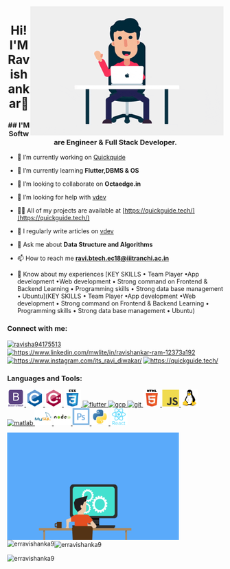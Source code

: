 

  
 <img align="right" alt="GIF" src="https://github.com/HotuRam/HotuRam/blob/main/hello.gif?raw=true" width="450" height="300" />
<!--  <img align="right" alt="GIF" src="https://github.com/HotuRam/HotuRam/blob/main/welcome.gif?raw=true" width="500" height="220" /> -->

<h1 align="center">Hi! I'M Ravishankar👋</h1>
<h3 align="center">## I'M Software Engineer & Full Stack Developer.</h3>

- 🔭 I’m currently working on [Quickquide](https://quickguide.tech/)

- 🌱 I’m currently learning **Flutter,DBMS & OS**

- 👯 I’m looking to collaborate on **Octaedge.in**

- 🤝 I’m looking for help with [vdev](https://github.com/vdev-in)

- 👨‍💻 All of my projects are available at [https://quickguide.tech/](https://quickguide.tech/)

- 📝 I regularly write articles on [vdev](vdev)

- 💬 Ask me about **Data Structure and Algorithms**

- 📫 How to reach me **ravi.btech.ec18@iiitranchi.ac.in**

- 📄 Know about my experiences [KEY SKILLS • Team Player •App development •Web development • Strong command on Frontend & Backend Learning • Programming skills • Strong data base management • Ubuntu](KEY SKILLS • Team Player •App development •Web development • Strong command on Frontend & Backend Learning • Programming skills • Strong data base management • Ubuntu)

<h3 align="left">Connect with me:</h3>
<p align="left">
<a href="https://twitter.com/ravisha94175513" target="blank"><img align="center" src="https://raw.githubusercontent.com/rahuldkjain/github-profile-readme-generator/master/src/images/icons/Social/twitter.svg" alt="ravisha94175513" height="30" width="40" /></a>
<a href="https://linkedin.com/in/https://www.linkedin.com/mwlite/in/ravishankar-ram-12373a192" target="blank"><img align="center" src="https://raw.githubusercontent.com/rahuldkjain/github-profile-readme-generator/master/src/images/icons/Social/linked-in-alt.svg" alt="https://www.linkedin.com/mwlite/in/ravishankar-ram-12373a192" height="30" width="40" /></a>
<a href="https://instagram.com/https://www.instagram.com/its_ravi_diwakar/" target="blank"><img align="center" src="https://raw.githubusercontent.com/rahuldkjain/github-profile-readme-generator/master/src/images/icons/Social/instagram.svg" alt="https://www.instagram.com/its_ravi_diwakar/" height="30" width="40" /></a>
<a href="https://dribbble.com/https://quickguide.tech/" target="blank"><img align="center" src="https://raw.githubusercontent.com/rahuldkjain/github-profile-readme-generator/master/src/images/icons/Social/dribbble.svg" alt="https://quickguide.tech/" height="30" width="40" /></a>
</p>

<h3 align="left">Languages and Tools:</h3>
<p align="left"> <a href="https://getbootstrap.com" target="_blank"> <img src="https://raw.githubusercontent.com/devicons/devicon/master/icons/bootstrap/bootstrap-plain-wordmark.svg" alt="bootstrap" width="40" height="40"/> </a> <a href="https://www.cprogramming.com/" target="_blank"> <img src="https://raw.githubusercontent.com/devicons/devicon/master/icons/c/c-original.svg" alt="c" width="40" height="40"/> </a> <a href="https://www.w3schools.com/cpp/" target="_blank"> <img src="https://raw.githubusercontent.com/devicons/devicon/master/icons/cplusplus/cplusplus-original.svg" alt="cplusplus" width="40" height="40"/> </a> <a href="https://www.w3schools.com/css/" target="_blank"> <img src="https://raw.githubusercontent.com/devicons/devicon/master/icons/css3/css3-original-wordmark.svg" alt="css3" width="40" height="40"/> </a> <a href="https://flutter.dev" target="_blank"> <img src="https://www.vectorlogo.zone/logos/flutterio/flutterio-icon.svg" alt="flutter" width="40" height="40"/> </a> <a href="https://cloud.google.com" target="_blank"> <img src="https://www.vectorlogo.zone/logos/google_cloud/google_cloud-icon.svg" alt="gcp" width="40" height="40"/> </a> <a href="https://git-scm.com/" target="_blank"> <img src="https://www.vectorlogo.zone/logos/git-scm/git-scm-icon.svg" alt="git" width="40" height="40"/> </a> <a href="https://www.w3.org/html/" target="_blank"> <img src="https://raw.githubusercontent.com/devicons/devicon/master/icons/html5/html5-original-wordmark.svg" alt="html5" width="40" height="40"/> </a> <a href="https://developer.mozilla.org/en-US/docs/Web/JavaScript" target="_blank"> <img src="https://raw.githubusercontent.com/devicons/devicon/master/icons/javascript/javascript-original.svg" alt="javascript" width="40" height="40"/> </a> <a href="https://www.linux.org/" target="_blank"> <img src="https://raw.githubusercontent.com/devicons/devicon/master/icons/linux/linux-original.svg" alt="linux" width="40" height="40"/> </a> <a href="https://www.mathworks.com/" target="_blank"> <img src="https://upload.wikimedia.org/wikipedia/commons/2/21/Matlab_Logo.png" alt="matlab" width="40" height="40"/> </a> <a href="https://www.mysql.com/" target="_blank"> <img src="https://raw.githubusercontent.com/devicons/devicon/master/icons/mysql/mysql-original-wordmark.svg" alt="mysql" width="40" height="40"/> </a> <a href="https://nodejs.org" target="_blank"> <img src="https://raw.githubusercontent.com/devicons/devicon/master/icons/nodejs/nodejs-original-wordmark.svg" alt="nodejs" width="40" height="40"/> </a> <a href="https://www.photoshop.com/en" target="_blank"> <img src="https://raw.githubusercontent.com/devicons/devicon/master/icons/photoshop/photoshop-line.svg" alt="photoshop" width="40" height="40"/> </a> <a href="https://www.python.org" target="_blank"> <img src="https://raw.githubusercontent.com/devicons/devicon/master/icons/python/python-original.svg" alt="python" width="40" height="40"/> </a> <a href="https://reactjs.org/" target="_blank"> <img src="https://raw.githubusercontent.com/devicons/devicon/master/icons/react/react-original-wordmark.svg" alt="react" width="40" height="40"/> </a> </p>

<img align="left" alt="GIF" src="https://github.com/HotuRam/HotuRam/blob/main/icons/ml.gif?raw=true" width="400" height="250" />
<!-- <img align="right" alt="GIF" src="https://github.com/HotuRam/HotuRam/blob/main/icons/ai.gif" width="350" height="120" /> -->

<p><img align="left" src="https://github-readme-stats.vercel.app/api/top-langs?username=erravishanka9&show_icons=true&locale=en&layout=compact" alt="erravishanka9" /></p>

<p>&nbsp;<img align="center" src="https://github-readme-stats.vercel.app/api?username=erravishanka9&show_icons=true&locale=en" alt="erravishanka9" /></p>

<p><img align="center" src="https://github-readme-streak-stats.herokuapp.com/?user=erravishanka9&" alt="erravishanka9" /></p>
